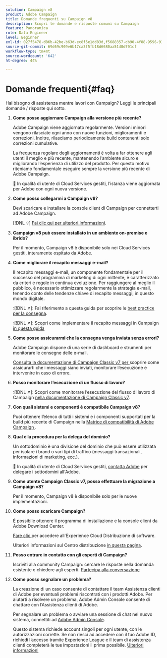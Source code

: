 ```yaml
---
solution: Campaign v8
product: Adobe Campaign
title: Domande frequenti su Campaign v8
description: Scopri le domande e risposte comuni su Campaign
feature: Panoramica
role: Data Engineer
level: Beginner
exl-id: 027f5478-d86b-42be-b63d-ec8f5e1dd83d,f5688357-db90-4f88-9596-91e9d0a20d75
source-git-commit: 69d69c909e6b17ca3f5fb18d6680aa51d0d701cf
workflow-type: tm+mt
source-wordcount: '642'
ht-degree: 44%

---
```


# Domande frequenti{#faq}

Hai bisogno di assistenza mentre lavori con Campaign? Leggi le principali domande / risposte qui sotto.

1. **Come posso aggiornare Campaign alla versione più recente?**

    Adobe Campaign viene aggiornato regolarmente. Versioni minori vengono rilasciate ogni anno con nuove funzioni, miglioramenti e correzioni. Inoltre, rilasciamo periodicamente build contenenti solo correzioni cumulative.

   La frequenza regolare degli aggiornamenti è volta a far ottenere agli utenti il meglio e più recente, mantenendo l’ambiente sicuro e migliorando l’esperienza di utilizzo del prodotto. Per questo motivo riteniamo fondamentale eseguire sempre la versione più recente di Adobe Campaign.

   :speech_balloon: In qualità di utente di Cloud Services gestiti, l’istanza viene aggiornata per Adobe con ogni nuova versione.

1. **Come posso collegarmi a Campaign v8?**

   Devi scaricare e installare la console client di Campaign per connetterti ad Adobe Campaign.

   [!DNL :bulb:] [Fai clic qui per ulteriori informazioni](connect.md).

1. **Campaign v8 può essere installato in un ambiente on-premise o ibrido?**

   Per il momento, Campaign v8 è disponibile solo nei Cloud Services gestiti, interamente ospitato da Adobe.

1. **Come migliorare il recapito messaggi e-mail?**

   Il recapito messaggi e-mail, un componente fondamentale per il successo del programma di marketing di ogni mittente, è caratterizzato da criteri e regole in continua evoluzione. Per raggiungere al meglio il pubblico, è necessario ottimizzare regolarmente la strategia e-mail, tenendo conto delle tendenze chiave di recapito messaggi, in questo mondo digitale.

   :[!DNL :arrow_upper_right:]: Fai riferimento a questa guida per scoprire le [best practice per la consegna](https://experienceleague.adobe.com/docs/deliverability-learn/deliverability-best-practice-guide/introduction.html?lang=it).

   :[!DNL :arrow_upper_right:]: Scopri come implementare il recapito messaggi in Campaign [in questa guida](https://experienceleague.adobe.com/docs/deliverability-learn/deliverability-best-practice-guide/additional-resources/general-resources.html)

1. **Come posso assicurarmi che la consegna venga inviata senza errori?**

    Adobe Campaign dispone di una serie di dashboard e strumenti per monitorare le consegne delle e-mail.

   [Consulta la documentazione di Campaign Classic v7 per ](https://experienceleague.adobe.com/docs/campaign-classic/using/sending-messages/monitoring-deliveries/about-delivery-monitoring.html) scoprire come assicurarti che i messaggi siano inviati, monitorare l’esecuzione e intervenire in caso di errore.

1. **Posso monitorare l’esecuzione di un flusso di lavoro?**

   :[!DNL :arrow_upper_right:]: Scopri come monitorare l’esecuzione del flusso di lavoro di Campaign [nella documentazione di Campaign Classic v7](https://experienceleague.adobe.com/docs/campaign-classic/using/automating-with-workflows/executing-a-workflow/starting-a-workflow.html).

1. **Con quali sistemi e componenti è compatibile Campaign v8?**

   Puoi ottenere l’elenco di tutti i sistemi e i componenti supportati per la build più recente di Campaign nella [Matrice di compatibilità di Adobe Campaign ](compatibility-matrix.md).

1. **Qual è la procedura per la delega del dominio?**

   Un sottodominio è una divisione del dominio che può essere utilizzata per isolare i brand o vari tipi di traffico (messaggi transazionali, informazioni di marketing, ecc.).

   :speech_balloon: In qualità di utente di Cloud Services gestiti, [contatta Adobe](../start/campaign-faq.md#support) per delegare i sottodomini all&#39;Adobe.

1. **Come utente Campaign Classic v7, posso effettuare la migrazione a Campaign v8?**

   Per il momento, Campaign v8 è disponibile solo per le nuove implementazioni.

1. **Come posso scaricare Campaign?**

   È possibile ottenere il programma di installazione e la console client da Adobe Download Center.

   [Fare clic ](https://experience.adobe.com/#/downloads/content/software-distributicampaign.html) per accedere all&#39;Experience Cloud Distribuzione di software.

   Ulteriori informazioni sul Centro distribuzione [in questa pagina](https://experienceleague.adobe.com/docs/experience-cloud/software-distribution/home.html).

1. **Posso entrare in contatto con gli esperti di Campaign?**

   Iscriviti alla community Campaign: cercare le risposte nella domanda esistente o chiedere agli esperti. [Partecipa alla conversazione](https://experienceleaguecommunities.adobe.com/?profile.language=en)


1. **Come posso segnalare un problema?**

   La creazione di un caso consente di contattare il team Assistenza clienti di Adobe per eventuali problemi riscontrati con i prodotti Adobe. Per aiutarti a risolvere un problema, Adobe Admin Console consente di chattare con l’Assistenza clienti di Adobe.

   Per segnalare un problema o avviare una sessione di chat nel nuovo sistema, connettiti ad [Adobe Admin Console](https://adminConsole.adobe.com/overview).

   Questo sistema richiede account singoli per ogni utente, con le autorizzazioni corrette. Se non riesci ad accedere con il tuo Adobe ID, richiedi l’accesso tramite Experience League e il team di assistenza clienti completerà le tue impostazioni il prima possibile. [Ulteriori informazioni](https://helpx.adobe.com/it/enterprise/admin-guide.html/enterprise/using/support-for-experience-cloud.ug.html)
